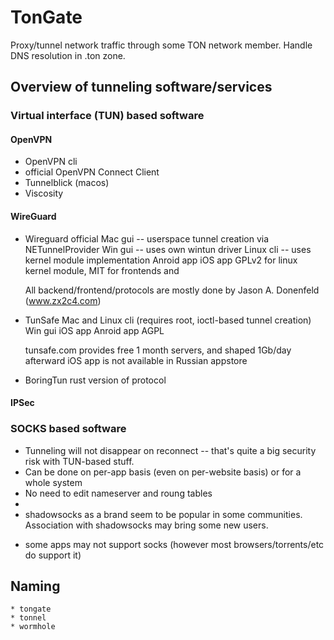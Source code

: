 # TonGate

Proxy/tunnel network traffic through some TON network member. Handle DNS resolution in .ton zone.

## Overview of tunneling software/services

### Virtual interface (TUN) based software

#### OpenVPN

* OpenVPN cli
* official OpenVPN Connect Client
* Tunnelblick (macos)
* Viscosity

#### WireGuard

* Wireguard official
    Mac gui -- userspace tunnel creation via NETunnelProvider
    Win gui -- uses own wintun driver
    Linux cli -- uses kernel module implementation
    Anroid app
    iOS app
    GPLv2 for linux kernel module, MIT for frontends and 

    All backend/frontend/protocols are mostly done by Jason A. Donenfeld (www.zx2c4.com)

* TunSafe
    Mac and Linux cli (requires root, ioctl-based tunnel creation)
    Win gui
    iOS app
    Anroid app
    AGPL

    tunsafe.com provides free 1 month servers, and shaped 1Gb/day afterward
    iOS app is not available in Russian appstore

* BoringTun
    rust version of protocol

#### IPSec

### SOCKS based software

+ Tunneling will not disappear on reconnect -- that's quite a big security risk with TUN-based stuff.
+ Can be done on per-app basis (even on per-website basis) or for a whole system
+ No need to edit nameserver and roung tables
+ 
+ shadowsocks as a brand seem to be popular in some communities. Association with shadowsocks may bring some new users.

- some apps may not support socks (however most browsers/torrents/etc do support it)

## Naming
    * tongate
    * tonnel
    * wormhole

